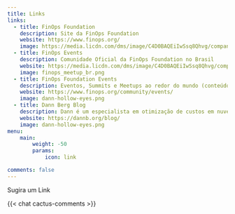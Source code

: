 ```yaml
---
title: Links
links:
  - title: FinOps Foundation
    description: Site da FinOps Foundation
    website: https://www.finops.org/
    image: https://media.licdn.com/dms/image/C4D0BAQEiIwSsq8Qhvg/company-logo_200_200/0/1625869628103?e=2147483647&v=beta&t=BtWhh0UDtZDL9gB8gzie59pDiO8lunG66NlVSL5Pcwg
  - title: FinOps Events
    description: Comunidade Oficial da FinOps Foundation no Brasil
    website: https://media.licdn.com/dms/image/C4D0BAQEiIwSsq8Qhvg/company-logo_200_200/0/1625869628103?e=2147483647&v=beta&t=BtWhh0UDtZDL9gB8gzie59pDiO8lunG66NlVSL5Pcwg
    image: finops_meetup_br.png
  - title: FinOps Foundation Events
    description: Eventos, Summits e Meetups ao redor do mundo (conteúdo em inglês)
    website: https://www.finops.org/community/events/
    image: dann-hollow-eyes.png
  - title: Dann Berg Blog
    description: Dann é um especialista em otimização de custos em nuvem, que também escreve ótimos artigos sobre o tema (conteúdo em inglês)
    website: https://dannb.org/blog/
    image: dann-hollow-eyes.png
menu:
    main: 
        weight: -50
        params:
            icon: link

comments: false
---
```


Sugira um Link

{{< chat cactus-comments >}}